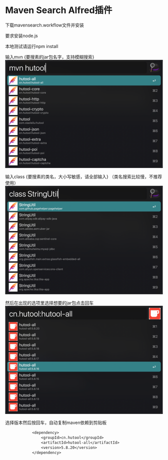 # Maven Search Alfred插件

下载mavensearch.workflow文件并安装

要求安装node.js

本地测试请运行npm install

输入mvn {要搜素的jar包名字，支持模糊搜索}
![Alt text](image.png)

输入class {要搜素的类名，大小写敏感，请全部输入} （类名搜索比较慢，不推荐使用）
![Alt text](image-1.png)


然后在出现的选项里选择想要的jar包点击回车
![Alt text](image-2.png)

选择版本然后按回车，自动复制maven依赖到剪贴板

                <dependency>
                    <groupId>cn.hutool</groupId>
                    <artifactId>hutool-all</artifactId>
                    <version>5.8.20</version>
                </dependency>
